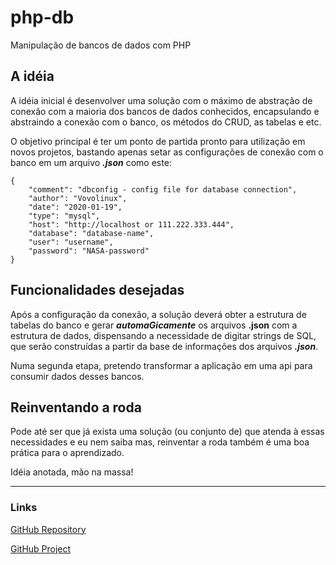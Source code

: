 # php-db
Manipulação de bancos de dados com PHP

## A idéia
  A idéia inicial é desenvolver uma solução com o máximo de abstração de conexão com a maioria dos bancos de dados conhecidos, encapsulando e abstraindo a conexão com o banco, os métodos do CRUD, as tabelas e etc.

  O objetivo principal é ter um ponto de partida pronto para utilização em novos projetos, bastando apenas setar as configurações de conexão com o banco em um arquivo ___.json___ como este:

```
{
    "comment": "dbconfig - config file for database connection",
    "author": "Vovolinux",
    "date": "2020-01-19",
    "type": "mysql",
    "host": "http://localhost or 111.222.333.444",
    "database": "database-name",
    "user": "username",
    "password": "NASA-password"
}
```

## Funcionalidades desejadas

  Após a configuração da conexão, a solução deverá obter a estrutura de tabelas do banco e gerar ___automaGicamente___ os arquivos __.json__ com a estrutura de dados, dispensando a necessidade de digitar strings de SQL, que serão construídas a partir da base de informações dos arquivos ___.json___.

  Numa segunda etapa, pretendo transformar a aplicação em uma api para consumir dados desses bancos.

## Reinventando a roda
  Pode até ser que já exista uma solução (ou conjunto de) que atenda à essas necessidades e eu nem saiba mas, reinventar a roda também é uma boa prática para o aprendizado.
  
  Idéia anotada, mão na massa!

---

### Links

[GitHub Repository](https://github.com/Viniciusalopes/php-db)

[GitHub Project](https://github.com/users/Viniciusalopes/projects/4)
